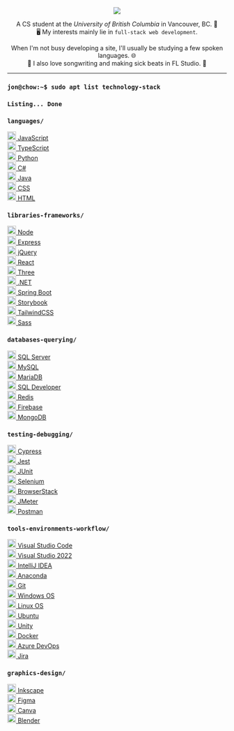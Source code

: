<section align="center">
  <img src="https://readme-typing-svg.demolab.com?font=Roboto&weight=700&size=32&duration=1000&pause=10000&color=FFFFFF&center=true&vCenter=true&random=false&width=500&lines=%F0%9F%91%8B+Hello+Friend%2C+I'm+Jon!+%F0%9F%8C%A0" />
</section>

<section align="center">
  <p>
    A CS student at the <i>University of British Columbia</i> in Vancouver, BC. 🍁 <br />
    🖥️ My interests mainly lie in <code>full-stack web development</code>.
  </p>

  <p>
    When I'm not busy developing a site, I'll usually be studying a few spoken languages. 🌐 <br />
    🎵 I also love songwriting and making sick beats in FL Studio. 🎹 <br />
  </p>
</section>

<hr />

### `jon@chow:~$ sudo apt list technology-stack`
### `Listing... Done`
### `languages/`
<a href="https://www.javascript.com/" title="JavaScript" target="_blank" rel="noreferrer">
  <img src="https://cdn.jsdelivr.net/gh/devicons/devicon@latest/icons/javascript/javascript-original.svg" height="20px" />
  JavaScript
</a><br />
<a href="https://www.typescriptlang.org/" title="TypeScript" target="_blank" rel="noreferrer">
  <img src="https://cdn.jsdelivr.net/gh/devicons/devicon@latest/icons/typescript/typescript-original.svg" height="20px" />
  TypeScript
</a><br />
<a href="https://www.python.org/" title="Python" target="_blank" rel="noreferrer">
  <img src="https://cdn.jsdelivr.net/gh/devicons/devicon@latest/icons/python/python-original.svg" height="20px" />
  Python
</a><br />
<a href="https://dotnet.microsoft.com/en-us/languages/csharp" title="C#" target="_blank" rel="noreferrer">
  <img src="https://cdn.jsdelivr.net/gh/devicons/devicon@latest/icons/csharp/csharp-original.svg" height="20px" />
  C#
</a><br />
<a href="https://www.java.com/en/" title="Java" target="_blank" rel="noreferrer">
  <img src="https://cdn.jsdelivr.net/gh/devicons/devicon@latest/icons/java/java-original.svg" height="20px" />
  Java
</a><br />
<a href="https://developer.mozilla.org/en-US/docs/Web/CSS" title="CSS" target="_blank" rel="noreferrer">
  <img src="https://cdn.jsdelivr.net/gh/devicons/devicon@latest/icons/css3/css3-original.svg" height="20px" />
  CSS
</a><br />
<a href="https://developer.mozilla.org/en-US/docs/Web/HTML" title="HTML" target="_blank" rel="noreferrer">
  <img src="https://cdn.jsdelivr.net/gh/devicons/devicon@latest/icons/html5/html5-original.svg" height="20px" />
  HTML
</a>

### `libraries-frameworks/`
<a href="https://nodejs.org/en" title="Node" target="_blank" rel="noreferrer">
  <img src="https://cdn.jsdelivr.net/gh/devicons/devicon@latest/icons/nodejs/nodejs-original.svg" height="20px" />
  Node
</a><br />
<a href="https://expressjs.com/" title="Express" target="_blank" rel="noreferrer">
  <img src="https://cdn.jsdelivr.net/gh/devicons/devicon@latest/icons/express/express-original.svg" height="20px" />
  Express
</a><br />
<a href="https://jquery.com/" title="jQuery" target="_blank" rel="noreferrer">
  <img src="https://cdn.jsdelivr.net/gh/devicons/devicon@latest/icons/jquery/jquery-original.svg" height="20px" />
  jQuery
</a><br />
<a href="https://react.dev/" title="React" target="_blank" rel="noreferrer">
  <img src="https://cdn.jsdelivr.net/gh/devicons/devicon@latest/icons/react/react-original.svg" height="20px" />
  React
</a><br />
<a href="https://threejs.org/" title="Three" target="_blank" rel="noreferrer">
  <img src="https://cdn.jsdelivr.net/gh/devicons/devicon@latest/icons/threejs/threejs-original.svg" height="20px" />
  Three
</a><br />
<a href="https://dotnet.microsoft.com/en-us/" title=".NET" target="_blank" rel="noreferrer">
  <img src="https://cdn.jsdelivr.net/gh/devicons/devicon@latest/icons/dotnetcore/dotnetcore-original.svg" height="20px" />
  .NET
</a><br />
<a href="https://spring.io/projects/spring-boot" title="Spring Boot" target="_blank" rel="noreferrer">
  <img src="https://cdn.jsdelivr.net/gh/devicons/devicon@latest/icons/spring/spring-original.svg" height="20px" />
  Spring Boot
</a><br />
<a href="https://storybook.js.org/" title="Storybook" target="_blank" rel="noreferrer">
  <img src="https://cdn.jsdelivr.net/gh/devicons/devicon@latest/icons/storybook/storybook-original.svg" height="20px" />
  Storybook
</a><br />
<a href="https://tailwindcss.com/" title="TailwindCSS" target="_blank" rel="noreferrer">
  <img src="https://cdn.jsdelivr.net/gh/devicons/devicon@latest/icons/tailwindcss/tailwindcss-original.svg" height="20px" />
  TailwindCSS
</a><br />
<a href="https://sass-lang.com/" title="Sass" target="_blank" rel="noreferrer">
  <img src="https://cdn.jsdelivr.net/gh/devicons/devicon@latest/icons/sass/sass-original.svg" height="20px" />
  Sass
</a>

### `databases-querying/`
<a href="https://www.microsoft.com/en-ca/sql-server/" title="SQL Server" target="_blank" rel="noreferrer">
  <img src="https://cdn.jsdelivr.net/gh/devicons/devicon@latest/icons/microsoftsqlserver/microsoftsqlserver-original.svg" height="20px" />
  SQL Server
</a><br />
<a href="https://www.mysql.com/" title="MySQL" target="_blank" rel="noreferrer">
  <img src="https://cdn.jsdelivr.net/gh/devicons/devicon@latest/icons/mysql/mysql-original.svg" height="20px" />
  MySQL
</a><br />
<a href="https://mariadb.org/" title="MariaDB" target="_blank" rel="noreferrer">
  <img src="https://cdn.jsdelivr.net/gh/devicons/devicon@latest/icons/mariadb/mariadb-original.svg" height="20px" />
  MariaDB
</a><br />
<a href="https://www.oracle.com/ca-en/database/sqldeveloper/" title="SQL Developer" target="_blank" rel="noreferrer">
  <img src="https://cdn.jsdelivr.net/gh/devicons/devicon@latest/icons/sqldeveloper/sqldeveloper-original.svg" height="20px" />
  SQL Developer
</a><br />
<a href="https://redis.io/" title="Redis" target="_blank" rel="noreferrer">
  <img src="https://cdn.jsdelivr.net/gh/devicons/devicon@latest/icons/redis/redis-original.svg" height="20px" />
  Redis
</a><br />
<a href="https://firebase.google.com/" title="Firebase" target="_blank" rel="noreferrer">
  <img src="https://cdn.jsdelivr.net/gh/devicons/devicon@latest/icons/firebase/firebase-original.svg" height="20px" />
  Firebase
</a><br />
<a href="https://www.mongodb.com/" title="MongoDB" target="_blank" rel="noreferrer">
  <img src="https://cdn.jsdelivr.net/gh/devicons/devicon@latest/icons/mongodb/mongodb-original.svg" height="20px" />
  MongoDB
</a>

### `testing-debugging/`
<a href="https://www.cypress.io/" title="Cypress" target="_blank" rel="noreferrer">
  <img src="https://cdn.jsdelivr.net/gh/devicons/devicon@latest/icons/cypressio/cypressio-original.svg" height="20px" />
  Cypress
</a><br />
<a href="https://jestjs.io/" title="Jest" target="_blank" rel="noreferrer">
  <img src="https://cdn.jsdelivr.net/gh/devicons/devicon@latest/icons/jest/jest-plain.svg" height="20px" />
  Jest
</a><br />
<a href="https://junit.org/junit5/" title="JUnit" target="_blank" rel="noreferrer">
  <img src="https://cdn.jsdelivr.net/gh/devicons/devicon@latest/icons/junit/junit-original.svg" height="20px" />
  JUnit
</a><br />
<a href="https://www.selenium.dev/" title="Selenium" target="_blank" rel="noreferrer">
  <img src="https://cdn.jsdelivr.net/gh/devicons/devicon@latest/icons/selenium/selenium-original.svg" height="20px" />
  Selenium
</a><br />
<a href="https://www.browserstack.com/" title="BrowserStack" target="_blank" rel="noreferrer">
  <img src="https://cdn.jsdelivr.net/gh/devicons/devicon@latest/icons/browserstack/browserstack-original.svg" height="20px" />
  BrowserStack
</a><br />
<a href="https://jmeter.apache.org/" title="JMeter" target="_blank" rel="noreferrer">
  <img src="https://cdn.jsdelivr.net/gh/devicons/devicon@latest/icons/apache/apache-original.svg" height="20px" />
  JMeter
</a><br />
<a href="https://www.postman.com/" title="Postman" target="_blank" rel="noreferrer">
  <img src="https://cdn.jsdelivr.net/gh/devicons/devicon@latest/icons/postman/postman-original.svg" height="20px" />
  Postman
</a>

### `tools-environments-workflow/`
<a href="https://code.visualstudio.com/" title="Visual Studio Code" target="_blank" rel="noreferrer">
  <img src="https://cdn.jsdelivr.net/gh/devicons/devicon@latest/icons/vscode/vscode-original.svg" height="20px" />
  Visual Studio Code
</a><br />
<a href="https://visualstudio.microsoft.com/" title="Visual Studio 2022" target="_blank" rel="noreferrer">
  <img src="https://cdn.jsdelivr.net/gh/devicons/devicon@latest/icons/visualstudio/visualstudio-original.svg" height="20px" />
  Visual Studio 2022
</a><br />
<a href="https://www.jetbrains.com/idea/" title="IntelliJ IDEA" target="_blank" rel="noreferrer">
  <img src="https://cdn.jsdelivr.net/gh/devicons/devicon@latest/icons/intellij/intellij-original.svg" height="20px" />
  IntelliJ IDEA
</a><br />
<a href="https://www.anaconda.com/" title="Anaconda" target="_blank" rel="noreferrer">
  <img src="https://cdn.jsdelivr.net/gh/devicons/devicon@latest/icons/anaconda/anaconda-original.svg" height="20px" />
  Anaconda
</a><br />
<a href="https://git-scm.com/" title="Git" target="_blank" rel="noreferrer">
  <img src="https://cdn.jsdelivr.net/gh/devicons/devicon@latest/icons/git/git-original.svg" height="20px" />
  Git
</a><br />
<a href="https://www.microsoft.com/en-ca/windows/" title="Windows OS" target="_blank" rel="noreferrer">
  <img src="https://cdn.jsdelivr.net/gh/devicons/devicon@latest/icons/windows11/windows11-original.svg" height="20px" />
  Windows OS
</a><br />
<a href="https://www.linux.org/" title="Linux OS" target="_blank" rel="noreferrer">
  <img src="https://cdn.jsdelivr.net/gh/devicons/devicon@latest/icons/linux/linux-original.svg" height="20px" />
  Linux OS
</a><br />
<a href="https://ubuntu.com/" title="Ubuntu" target="_blank" rel="noreferrer">
  <img src="https://cdn.jsdelivr.net/gh/devicons/devicon@latest/icons/ubuntu/ubuntu-original.svg" height="20px" />
  Ubuntu
</a><br />
<a href="https://unity.com/" title="Unity" target="_blank" rel="noreferrer">
  <img src="https://cdn.jsdelivr.net/gh/devicons/devicon@latest/icons/unity/unity-original.svg" height="20px" />
  Unity
</a><br />
<a href="https://www.docker.com/" title="Docker" target="_blank" rel="noreferrer">
  <img src="https://cdn.jsdelivr.net/gh/devicons/devicon@latest/icons/docker/docker-plain.svg" height="20px" />
  Docker
</a><br />
<a href="https://azure.microsoft.com/en-ca/products/devops/" title="Azure DevOps" target="_blank" rel="noreferrer">
  <img src="https://cdn.jsdelivr.net/gh/devicons/devicon@latest/icons/azuredevops/azuredevops-original.svg" height="20px" />
  Azure DevOps
</a><br />
<a href="https://www.atlassian.com/software/jira/" title="Jira" target="_blank" rel="noreferrer">
  <img src="https://cdn.jsdelivr.net/gh/devicons/devicon@latest/icons/jira/jira-original.svg" height="20px" />
  Jira
</a>

### `graphics-design/`
<a href="https://inkscape.org/" title="Inkscape" target="_blank" rel="noreferrer">
  <img src="https://cdn.jsdelivr.net/gh/devicons/devicon@latest/icons/inkscape/inkscape-original.svg" height="20px" />
  Inkscape
</a><br />
<a href="https://www.figma.com/" title="Figma" target="_blank" rel="noreferrer">
  <img src="https://cdn.jsdelivr.net/gh/devicons/devicon@latest/icons/figma/figma-original.svg" height="20px" />
  Figma
</a><br />
<a href="https://www.canva.com/" title="Canva" target="_blank" rel="noreferrer">
  <img src="https://cdn.jsdelivr.net/gh/devicons/devicon@latest/icons/canva/canva-original.svg" height="20px" />
  Canva
</a><br />
<a href="https://www.blender.org/" title="Blender" target="_blank" rel="noreferrer">
  <img src="https://cdn.jsdelivr.net/gh/devicons/devicon@latest/icons/blender/blender-original.svg" height="20px" />
  Blender
</a>

<!-- Icons from https://devicon.dev/ -->
<!-- <a href="" title="" target="_blank" rel="noreferrer">
  <img src="" height="20px" />
</a><br /> -->